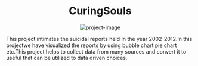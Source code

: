 <h1 align="center" id="title">CuringSouls</h1>

<p align="center"><img src="https://socialify.git.ci/Anushka-2602/CuringSouls/image?name=1&amp;stargazers=1&amp;theme=Light" alt="project-image"></p>

<p id="description">This project intimates the suicidal reports held In the year 2002-2012.In this projectwe have visualized the reports by using bubble chart pie chart etc.This project helps to collect data from many sources and convert it to useful that can be utilized to data driven choices.</p>
